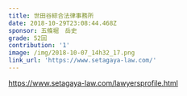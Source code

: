 ```yaml
---
title: 世田谷綜合法律事務所
date: 2018-10-29T23:08:44.468Z
sponsor: 五條堀　岳史
grade: 52回
contribution: '1'
image: /img/2018-10-07_14h32_17.png
link_url: 'https://www.setagaya-law.com/'
---
```

https://www.setagaya-law.com/lawyersprofile.html
